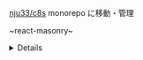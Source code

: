 [nju33/c8s](https://github.com/nju33/c8s) monorepo に移動・管理

~react-masonry~

<details>

[![TypeScript](https://badges.frapsoft.com/typescript/code/typescript.svg?v=101)](https://github.com/ellerbrock/typescript-badges/)
[![@nju33/react-masonry](https://img.shields.io/npm/v/@nju33/react-masonry.svg)](https://www.npmjs.com/package/@nju33/react-masonry)
[![style: styled-components](https://img.shields.io/badge/style-%F0%9F%92%85%20styled--components-orange.svg?colorB=daa357&colorA=db748e)](https://github.com/styled-components/styled-components)
[![code style: prettier](https://img.shields.io/badge/code_style-prettier-ff69b4.svg?style=flat-square)](https://github.com/prettier/prettier)

## Install

```bash
yarn add @nju33/react-masonry react react-dom styled-components
```

This library includes the `d.ts`.

## Demo

https://nju33.github.io/react-masonry/

## Sample Code

```ts
import React from 'react';
import {render} from 'react-dom';
import {Masonry} from '@nju33/react-masonry';

render(
  (
    <Masonry
      col={3} 
      gap={16} 
    >
      <div style={{width: '100%', height: '100px'}}>
        <Something />
      </div>
      <div style={{width: '100%', height: '100px'}}>
        <Something />
      </div>
      {/* ... */}
    </Masonry>
  ),
  document.body
)
```
</details>
